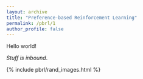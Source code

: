 ```yaml
---
layout: archive
title: "Preference-based Reinforcement Learning"
permalink: /pbrl/1
author_profile: false
---
```


Hello world!

*Stuff is inbound*.

{% include pbrl/rand_images.html %}